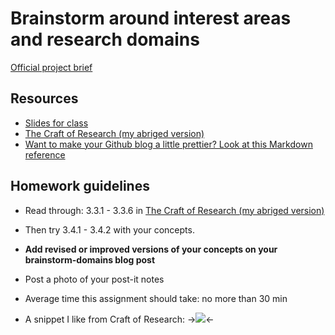 # Brainstorm around interest areas and research domains
[Official project brief](https://docs.google.com/a/newschool.edu/document/d/1LD6-bFtYp8ZbregL_8YHhkHAm6EwyQelnKf2WNhC5zQ/edit?usp=sharing)

## Resources
* [Slides for class](https://swipe.to/8079dr)
* [The Craft of Research (my abriged version)](https://github.com/binaricorn/mfadt-majorstudio-1/blob/master/Additional%20Readings/The%20Craft%20of%20Research%20-%20Abridged.pdf)
* [Want to make your Github blog a little prettier? Look at this Markdown reference](https://github.com/adam-p/markdown-here/wiki/Markdown-Cheatsheet#lists)

## Homework guidelines
* Read through: 3.3.1 - 3.3.6 in [The Craft of Research (my abriged version)](https://github.com/binaricorn/mfadt-majorstudio-1/blob/master/Additional%20Readings/The%20Craft%20of%20Research%20-%20Abridged.pdf)
* Then try 3.4.1 - 3.4.2 with your concepts.
* **Add revised or improved versions of your concepts on your brainstorm-domains blog post**
* Post a photo of your post-it notes
* Average time this assignment should take: no more than 30 min

* A snippet I like from Craft of Research:
->![](../craft-of-research-3.2.png)<-
